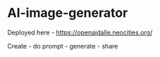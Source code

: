 # AI-image-generator

Deployed here - https://openaidalle.neocities.org/

Create - do prompt - generate - share
